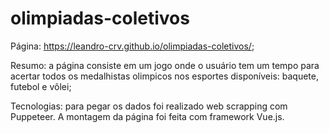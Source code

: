 # olimpiadas-coletivos
Página: https://leandro-crv.github.io/olimpiadas-coletivos/;

Resumo: a página consiste em um jogo onde o usuário tem um tempo para acertar todos os medalhistas olimpicos nos esportes disponíveis: baquete, futebol e vôlei;

Tecnologias: para pegar os dados foi realizado web scrapping com Puppeteer. A montagem da página foi feita com framework Vue.js.
